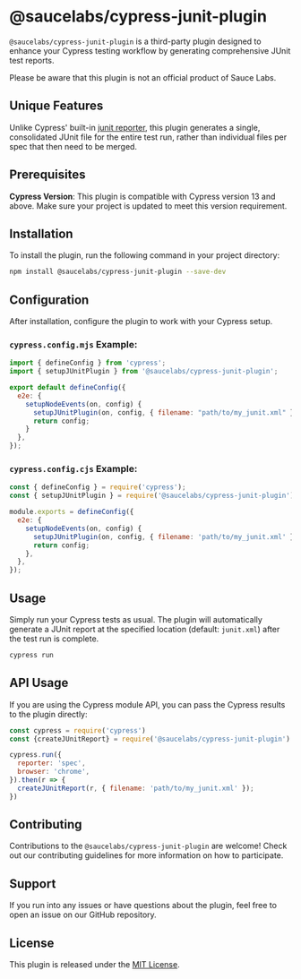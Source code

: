 # @saucelabs/cypress-junit-plugin

`@saucelabs/cypress-junit-plugin` is a third-party plugin designed to enhance your Cypress testing workflow by generating comprehensive JUnit test reports.

Please be aware that this plugin is not an official product of Sauce Labs.

## Unique Features

Unlike Cypress' built-in [junit reporter](https://docs.cypress.io/guides/tooling/reporters), this plugin generates a single, consolidated JUnit file for the entire test run, rather than individual files per spec that then need to be merged.

## Prerequisites

**Cypress Version**: This plugin is compatible with Cypress version 13 and above. Make sure your project is updated to meet this version requirement.

## Installation

To install the plugin, run the following command in your project directory:

```bash
npm install @saucelabs/cypress-junit-plugin --save-dev
```

## Configuration

After installation, configure the plugin to work with your Cypress setup.

### `cypress.config.mjs` Example:

```javascript
import { defineConfig } from 'cypress';
import { setupJUnitPlugin } from '@saucelabs/cypress-junit-plugin';

export default defineConfig({
  e2e: {
    setupNodeEvents(on, config) {
      setupJUnitPlugin(on, config, { filename: "path/to/my_junit.xml" });
      return config;
    }
  },
});
```

### `cypress.config.cjs` Example:

```javascript
const { defineConfig } = require('cypress');
const { setupJUnitPlugin } = require('@saucelabs/cypress-junit-plugin');

module.exports = defineConfig({
  e2e: {
    setupNodeEvents(on, config) {
      setupJUnitPlugin(on, config, { filename: 'path/to/my_junit.xml' });
      return config;
    },
  },
});
```

## Usage

Simply run your Cypress tests as usual. The plugin will automatically generate a JUnit report at the specified location (default: `junit.xml`) after the test run is complete.

```bash
cypress run
```

## API Usage

If you are using the Cypress module API, you can pass the Cypress results to the plugin directly:

```javascript
const cypress = require('cypress')
const {createJUnitReport} = require('@saucelabs/cypress-junit-plugin')

cypress.run({
  reporter: 'spec',
  browser: 'chrome',
}).then(r => {
  createJUnitReport(r, { filename: 'path/to/my_junit.xml' });
})
```

## Contributing

Contributions to the `@saucelabs/cypress-junit-plugin` are welcome! Check out our contributing guidelines for more information on how to participate.

## Support

If you run into any issues or have questions about the plugin, feel free to open an issue on our GitHub repository.

## License

This plugin is released under the [MIT License](LICENSE).
